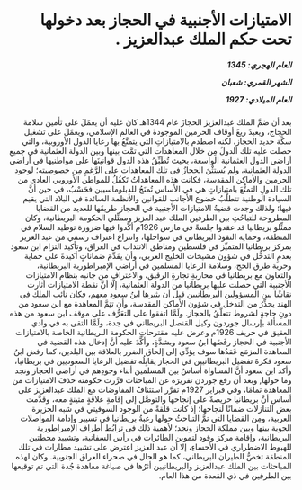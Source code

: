 <h1 dir="rtl">الامتيازات الأجنبية في الحجاز بعد دخولها تحت حكم الملك عبدالعزيز .</h1>

<h5 dir="rtl">العام الهجري:  1345

الشهر القمري: شعبان

العام الميلادي: 1927</h5>

<p dir="rtl">بعد أن ضمَّ  الملك عبدالعزيز الحجازَ عام 1344هـ كان عليه أن يعمَلَ على تأمين سلامة الحجاج، ويعيدَ ريعَ أوقاف الحرمين الموجودة في العالم الإسلامي، ويعمَلَ على تشغيل سكَّة حديد الحجاز، لكنه اصطدم بالامتيازاتِ التي يتمتَّعُ بها رعايا الدول الأوروبية، والتي حصلت عليه تلك الدولُ مِن خلال المعاهدات التي تمَّت بينها وبين الدولة العثمانية في جميعِ أراضي الدول العثمانية الواسعة، بحيث تُطَبِّقُ هذه الدول قوانينَها على مواطنيها في أراضي الدولة العثمانية، ولم يُستثْنَ الحجازُ في تلك المعاهدات على الرَّغمِ مِن خصوصيته؛ لوجود الحرمين والأماكن المقدسة، فكانت هذه المعاهداتُ تَكفُلُ للمواطن الأوروبي العادي من تلك الدولِ التمتُّعَ بامتيازاتٍ هي في الأساس تُمنَحُ للدبلوماسيين فحَسْبُ، في حين أنَّ السيادة الوطنية تتطلَّبُ خضوع الأجانب للقوانين والأنظمة السائدة في البلاد التي يقيم فيها؛ ولذلك وجدت قضيةُ الامتيازات الأجنبية في الحجاز طريقَها للعديد من القضايا المطروحة للتباحُثِ بين الطرفين الملك عبد العزيز وممثِّلي الحكومة البريطانية، وكان ممثِّلو بريطانيا قد عقدوا جلسةً في مارس 1926م أكَّدوا فيها ضرورة توطيد السلام في المنطقة، وحماية النفوذ البريطاني في سواحلها، وانتزاع اعتراف رسمي من عبد العزيز بمركز بريطانيا المتميِّز في فلسطين ومناطق الانتداب في العراق، وتأكيد التزام ابن سعود بعدمِ التدخُّل في شؤون مشيخات الخليج العربي، وأن يقَدِّمَ ضماناتٍ أكيدةً على حماية وحرية طرق الحج، وسلامة الرعايا المسلمين في أراضي الإمبراطورية البريطانية، والتعاون مع بريطانيا في محاربةِ تجارةِ الرقيق، والاعتراف من جانبه بنظام الامتيازات الأجنبية التي حصلت عليها بريطانيا من الدولة العثمانية، إلَّا أنَّ نقطة الامتيازات أثارت نقاشًا بين المسؤولين البريطانيين قبل أن يثيرها ابنُ سعود معهم، فكان نائب الملك في الهند يحذِّرُ من التدخل في شؤون الأماكن المقدسة، وأن تتِمَّ المعاهدة مع ابن سعود من دونِ حاجةٍ لشروط تتعلَّقُ بالحجاز. ولَمَّا اتفقوا على التعَرُّف على موقف ابن سعود من هذه المسألة بإرسال جوردون وكيل القنصل البريطاني في جدة، ولَمَّا التقى به في وادي العقيق في خريف 1926م وعرض عليه مقترحاتِ الحكومة البريطانية الخاصة بالامتيازات الأجنبية في الحجاز رفَضَها ابنُ سعود وبشدَّةٍ، وأكَّدَ عليه أنَّ إدخال هذه القضية في المعاهدة المزمَع عَقدُها سوف يؤدِّي إلى إلحاق الضرر بالعلاقة بين البلدين، كما رفض ابنُ سعود فكرةَ تفضيل البريطانيين في الحجاز يقابِلُه تفضيل الرعايا السعوديين في بريطانيا، وأكد ابن سعود أنَّ المساواة أساسٌ بين المسلمين أثناء وجودِهم في أراضي الحجاز ونجد وما حولها, وبعد أن رفع جوردن تقريرَه عن المباحثات قرَّرت حكومته حذفَ الامتيازات من المعاهدة تمامًا، وفي فبراير 1927م تقرَّر استئنافُ المفاوضات مع الملك عبدالعزيز على أساس أنَّ بريطانيا حريصةٌ على إنجاحها والتوصُّل إلى إقامةِ علاقةٍ متينةٍ معه، وقدَّمت بعض التنازلات ضمانًا لنجاحها؛ إذ كانت قلقةً من الوجود السوفيتي في شبه الجزيرة العربية، ومِن القضايا التي تمَّ التباحثُ حولها رغبةُ بريطانيا في تسيير وإدامة المواصلات الجوية بينها وبين مملكة الحجاز ونجد؛ لأهمية ذلك في ترابُط أطراف الإمبراطورية البريطانية، وإقامة مركز وقود لتموين الطائرات في رأس السفانية، وتشييد محطتين للهبوط الاضطراري في الأحساءِ، إلا أن عبد العزيز اعترض على تشييد مطارات في تلك المنطقة تخصُّ الطيران البريطاني، كما هو الحال في صحراء العراق الجنوبية. وكان لهذه المباحثات بين الملك عبدالعزيز والبريطانيين أثرُها في صياغة معاهدة جُدة التي تم توقيعها بين الطرفين في ذي القعدة من هذا العام.</p></br>
